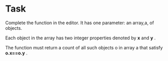 # Task

Complete the function in the editor. It has one parameter: an array,a, of objects.

Each object in the array has two integer properties denoted by **x** and **y** .

The function must return a count of all such objects o in array a that satisfy **o.x==o.y** .
